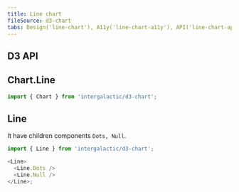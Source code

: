 ```yaml
---
title: Line chart
fileSource: d3-chart
tabs: Design('line-chart'), A11y('line-chart-a11y'), API('line-chart-api'), Examples('line-chart-d3-code'), Changelog('d3-chart-changelog')
---
```


## D3 API

## Chart.Line

```js
import { Chart } from 'intergalactic/d3-chart';
```

<TypesView type="LineChartProps" :types={...types} />

## Line

It have children components `Dots, Null`.

```js
import { Line } from 'intergalactic/d3-chart';

<Line>
  <Line.Dots />
  <Line.Null />
</Line>;
```

<TypesView type="LineProps" :types={...types} />

<script setup>import { data as types } from '@types.data.ts';</script>